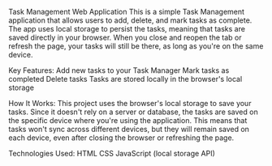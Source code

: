 Task Management Web Application
This is a simple Task Management application that allows users to add, delete, and mark tasks as complete. 
The app uses local storage to persist the tasks, meaning that tasks are saved directly in your browser. 
When you close and reopen the tab or refresh the page, your tasks will still be there, as long as you're on the same device.

Key Features:
Add new tasks to your Task Manager
Mark tasks as completed
Delete tasks
Tasks are stored locally in the browser's local storage

How It Works:
This project uses the browser's local storage to save your tasks. Since it doesn't rely on a server or database, the tasks are saved on the specific device where you're using the application. 
This means that tasks won't sync across different devices, but they will remain saved on each device, even after closing the browser or refreshing the page.

Technologies Used:
HTML
CSS
JavaScript (local storage API)
